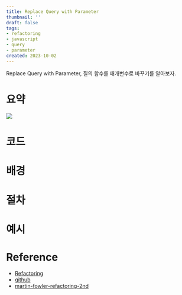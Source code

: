 ```yaml
---
title: Replace Query with Parameter
thumbnail: ''
draft: false
tags:
- refactoring
- javascript
- query
- parameter
created: 2023-10-02
---
```


Replace Query with Parameter, 질의 함수를 매개변수로 바꾸기를 알아보자.

# 요약

![](Screen%20Shot%202023-10-02%20at%204.15.47%20PM.png)

# 코드

# 배경

# 절차

# 예시

# Reference

* [Refactoring](https://product.kyobobook.co.kr/detail/S000001810241)
* [github](https://github.com/WegraLee/Refactoring)
* [martin-fowler-refactoring-2nd](https://github.com/wickedwukong/martin-fowler-refactoring-2nd)
